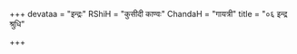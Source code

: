 +++
devataa = "इन्द्रः"
RShiH = "कुसीदी काण्वः"
ChandaH = "गायत्री"
title = "०६ इन्द्र श्रुधि"

+++
